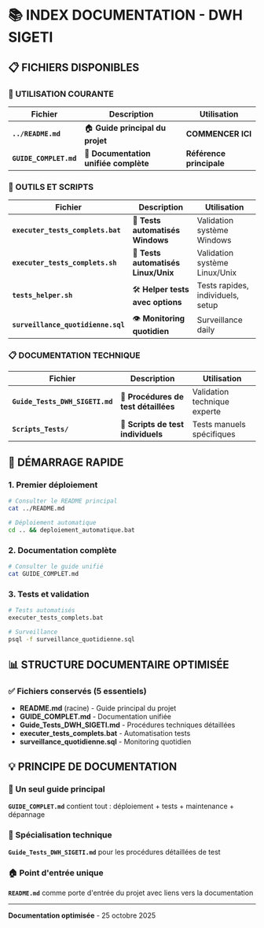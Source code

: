 # 📚 INDEX DOCUMENTATION - DWH SIGETI

## 📋 FICHIERS DISPONIBLES

### 🎯 UTILISATION COURANTE

| Fichier | Description | Utilisation |
|---------|-------------|-------------|
| **`../README.md`** | 🏠 **Guide principal du projet** | **COMMENCER ICI** |
| **`GUIDE_COMPLET.md`** | 📖 **Documentation unifiée complète** | **Référence principale** |

### 🔧 OUTILS ET SCRIPTS

| Fichier | Description | Utilisation |
|---------|-------------|-------------|
| **`executer_tests_complets.bat`** | 🧪 **Tests automatisés Windows** | Validation système Windows |
| **`executer_tests_complets.sh`** | 🧪 **Tests automatisés Linux/Unix** | Validation système Linux/Unix |
| **`tests_helper.sh`** | 🛠️ **Helper tests avec options** | Tests rapides, individuels, setup |
| **`surveillance_quotidienne.sql`** | 👁️ **Monitoring quotidien** | Surveillance daily |

### 📋 DOCUMENTATION TECHNIQUE  

| Fichier | Description | Utilisation |
|---------|-------------|-------------|
| **`Guide_Tests_DWH_SIGETI.md`** | 🔬 **Procédures de test détaillées** | Validation technique experte |
| **`Scripts_Tests/`** | 📁 **Scripts de test individuels** | Tests manuels spécifiques |

## 🚀 DÉMARRAGE RAPIDE

### 1. Premier déploiement
```bash
# Consulter le README principal
cat ../README.md

# Déploiement automatique
cd .. && deploiement_automatique.bat
```

### 2. Documentation complète
```bash  
# Consulter le guide unifié
cat GUIDE_COMPLET.md
```

### 3. Tests et validation
```bash
# Tests automatisés
executer_tests_complets.bat

# Surveillance
psql -f surveillance_quotidienne.sql
```

## 📊 STRUCTURE DOCUMENTAIRE OPTIMISÉE

### ✅ Fichiers conservés (5 essentiels)
- **README.md** (racine) - Guide principal du projet
- **GUIDE_COMPLET.md** - Documentation unifiée  
- **Guide_Tests_DWH_SIGETI.md** - Procédures techniques détaillées
- **executer_tests_complets.bat** - Automatisation tests
- **surveillance_quotidienne.sql** - Monitoring quotidien



## 💡 PRINCIPE DE DOCUMENTATION

### 🎯 Un seul guide principal
**`GUIDE_COMPLET.md`** contient tout : déploiement + tests + maintenance + dépannage

### 🔧 Spécialisation technique
**`Guide_Tests_DWH_SIGETI.md`** pour les procédures détaillées de test

### 🏠 Point d'entrée unique  
**`README.md`** comme porte d'entrée du projet avec liens vers la documentation

---
**Documentation optimisée** - 25 octobre 2025  
